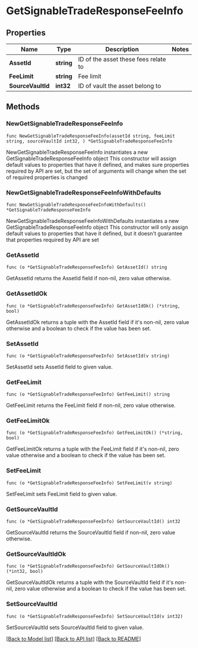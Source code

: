 # GetSignableTradeResponseFeeInfo

## Properties

Name | Type | Description | Notes
------------ | ------------- | ------------- | -------------
**AssetId** | **string** | ID of the asset these fees relate to | 
**FeeLimit** | **string** | Fee limit | 
**SourceVaultId** | **int32** | ID of vault the asset belong to | 

## Methods

### NewGetSignableTradeResponseFeeInfo

`func NewGetSignableTradeResponseFeeInfo(assetId string, feeLimit string, sourceVaultId int32, ) *GetSignableTradeResponseFeeInfo`

NewGetSignableTradeResponseFeeInfo instantiates a new GetSignableTradeResponseFeeInfo object
This constructor will assign default values to properties that have it defined,
and makes sure properties required by API are set, but the set of arguments
will change when the set of required properties is changed

### NewGetSignableTradeResponseFeeInfoWithDefaults

`func NewGetSignableTradeResponseFeeInfoWithDefaults() *GetSignableTradeResponseFeeInfo`

NewGetSignableTradeResponseFeeInfoWithDefaults instantiates a new GetSignableTradeResponseFeeInfo object
This constructor will only assign default values to properties that have it defined,
but it doesn't guarantee that properties required by API are set

### GetAssetId

`func (o *GetSignableTradeResponseFeeInfo) GetAssetId() string`

GetAssetId returns the AssetId field if non-nil, zero value otherwise.

### GetAssetIdOk

`func (o *GetSignableTradeResponseFeeInfo) GetAssetIdOk() (*string, bool)`

GetAssetIdOk returns a tuple with the AssetId field if it's non-nil, zero value otherwise
and a boolean to check if the value has been set.

### SetAssetId

`func (o *GetSignableTradeResponseFeeInfo) SetAssetId(v string)`

SetAssetId sets AssetId field to given value.


### GetFeeLimit

`func (o *GetSignableTradeResponseFeeInfo) GetFeeLimit() string`

GetFeeLimit returns the FeeLimit field if non-nil, zero value otherwise.

### GetFeeLimitOk

`func (o *GetSignableTradeResponseFeeInfo) GetFeeLimitOk() (*string, bool)`

GetFeeLimitOk returns a tuple with the FeeLimit field if it's non-nil, zero value otherwise
and a boolean to check if the value has been set.

### SetFeeLimit

`func (o *GetSignableTradeResponseFeeInfo) SetFeeLimit(v string)`

SetFeeLimit sets FeeLimit field to given value.


### GetSourceVaultId

`func (o *GetSignableTradeResponseFeeInfo) GetSourceVaultId() int32`

GetSourceVaultId returns the SourceVaultId field if non-nil, zero value otherwise.

### GetSourceVaultIdOk

`func (o *GetSignableTradeResponseFeeInfo) GetSourceVaultIdOk() (*int32, bool)`

GetSourceVaultIdOk returns a tuple with the SourceVaultId field if it's non-nil, zero value otherwise
and a boolean to check if the value has been set.

### SetSourceVaultId

`func (o *GetSignableTradeResponseFeeInfo) SetSourceVaultId(v int32)`

SetSourceVaultId sets SourceVaultId field to given value.



[[Back to Model list]](../README.md#documentation-for-models) [[Back to API list]](../README.md#documentation-for-api-endpoints) [[Back to README]](../README.md)



